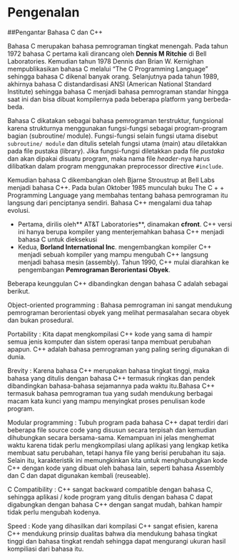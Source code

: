 # Pengenalan

##Pengantar Bahasa C dan C++

Bahasa C merupakan bahasa pemrograman tingkat menengah. Pada tahun 1972 bahasa C pertama kali dirancang oleh **Dennis M Ritchie** di Bell Laboratories. Kemudian tahun 1978 Dennis dan Brian W. Kernighan mempublikasikan bahasa C melalui “The C Programming Language” sehingga bahasa C dikenal banyak orang. Selanjutnya pada tahun 1989, akhirnya bahasa C distandardisasi ANSI (American National Standard Institute) sehingga bahasa C menjadi bahasa pemrograman standar hingga saat ini dan bisa dibuat kompilernya pada beberapa platform yang berbeda-beda.

Bahasa C dikatakan sebagai bahasa pemrograman terstruktur, fungsional karena strukturnya menggunakan fungsi-fungsi sebagai program-program bagian (subroutine/ module). Fungsi-fungsi selain fungsi utama disebut `subroutine/ module` dan ditulis setelah fungsi utama (main) atau diletakkan pada file pustaka (library). Jika fungsi-fungsi diletakkan pada file *pustaka* dan akan dipakai disuatu program, maka nama file *header*-nya harus dilibatkan dalam program menggunakan preprocessor directive `#include`.

Kemudian bahasa C dikembangkan oleh Bjarne Stroustrup at Bell Labs menjadi bahasa C++. Pada bulan Oktober 1985 munculah buku The C + + Programming Language yang membahas tentang bahasa pemrograman itu langsung dari penciptanya sendiri. Bahasa C++ mengalami dua tahap evolusi.

- Pertama, dirilis oleh** AT&T Laboratories**, dinamakan **cfront**. C++ versi ini hanya berupa kompiler yang menterjemahkan bahasa C++ menjadi bahasa C untuk dieksekusi
- Kedua, **Borland International Inc**. mengembangkan kompiler C++ menjadi sebuah kompiler yang mampu mengubah C++ langsung menjadi bahasa mesin (assembly). Tahun 1990, C++ mulai diarahkan ke pengembangan **Pemrograman Berorientasi Obyek**.

Beberapa keunggulan C++ dibandingkan dengan bahasa C adalah sebagai berikut.

Object-oriented programming
: Bahasa pemrograman ini sangat mendukung pemrograman berorientasi obyek yang melihat permasalahan secara obyek dan bukan prosedural.

Portability
: Kita dapat mengkompilasi C++ kode yang sama di hampir semua jenis komputer dan sistem operasi tanpa membuat perubahan apapun. C++ adalah bahasa pemrograman yang paling sering digunakan di dunia.

Brevity
: Karena bahasa C++ merupakan bahasa tingkat tinggi, maka bahasa yang ditulis dengan bahasa
C++ termasuk ringkas dan pendek dibandingkan bahasa-bahasa sejamannya pada waktu itu.Bahasa C++ termasuk bahasa pemrograman tua yang sudah mendukung berbagai macam kata
kunci yang mampu menyingkat proses penulisan kode program.

Modular programming
: Tubuh program pada bahasa C++ dapat terdiri dari beberapa file source code yang disusun secara terpisah dan kemudian dihubungkan secara bersama-sama. Kemampuan ini jelas menghemat waktu karena tidak perlu mengkompilasi ulang aplikasi yang lengkap ketika membuat satu perubahan, tetapi hanya file yang berisi perubahan itu saja. Selain itu, karakteristik ini memungkinkan kita untuk menghubungkan kode C++ dengan kode yang dibuat oleh bahasa lain, seperti bahasa Assembly dan C dan dapat digunakan kembali (reuseable).

C Compatibility
: C++ sangat backward compatible dengan bahasa C, sehingga aplikasi / kode program yang ditulis dengan bahasa C dapat digabungkan dengan bahasa C++ dengan sangat mudah, bahkan hampir tidak perlu mengubah kodenya.

Speed
: Kode yang dihasilkan dari kompilasi C++ sangat efisien, karena C++ mendukung prinsip dualitas bahwa dia mendukung bahasa tingkat tinggi dan bahasa tingkat rendah sehingga dapat mengurangi ukuran hasil kompiliasi dari bahasa itu.